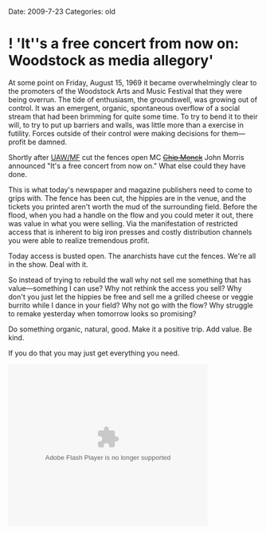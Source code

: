 Date: 2009-7-23
Categories: old

# ! 'It''s a free concert from now on: Woodstock as media allegory'

At some point on Friday, August 15, 1969 it became overwhelmingly clear to the promoters of the Woodstock Arts and Music Festival that they were being overrun. The tide of enthusiasm, the groundswell, was growing out of control.  It was an emergent, organic, spontaneous overflow of a social stream that had been brimming for quite some time. To try to bend it to their will, to try to put up barriers and walls, was little more than a exercise in futility. Forces outside of their control were making decisions for them— profit be damned.

Shortly after <a href="http://en.wikipedia.org/wiki/Up_Against_the_Wall_Motherfuckers">UAW/MF</a> cut the fences open MC <a href="http://en.wikipedia.org/wiki/Chip_Monck"><del datetime="2009-08-17T19:37:59+00:00">Chip Monck</del></a> John Morris announced "It's a free concert from now on." What else could they have done.

This is what today's newspaper and magazine publishers need to come to grips with.  The fence has been cut, the hippies are in the venue, and the tickets you printed aren't worth the mud of the surrounding field. Before the flood, when you had a handle on the flow and you could meter it out, there was value in what you were selling.  Via the manifestation of restricted access that is inherent to big iron presses and costly distribution channels you were able to realize tremendous profit. 

Today access is busted open.  The anarchists have cut the fences. We're all in the show. Deal with it.

So instead of trying to rebuild the wall why not sell me something that has value—something I can use?  Why not rethink the access you sell? Why don't you just let the hippies be free and sell me a grilled cheese or veggie burrito while I dance in your field?  Why not go with the flow? Why struggle to remake yesterday when tomorrow looks so promising?

Do something organic, natural, good.  Make it a positive trip.  Add value. Be kind. 

If you do that you may just get everything you need.

<embed id="VideoPlayback" src="http://video.google.com/googleplayer.swf?docid=3222428405488271724&hl=en&fs=true" style="width:400px;height:326px" allowFullScreen="true" allowScriptAccess="always" type="application/x-shockwave-flash"> </embed>

